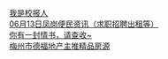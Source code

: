   
[我是校报人](http://www.dianyue.me/archives/230/19deaq7vl46lyjbs/)  
[06月13日凤岗便民资讯（求职招聘出租等）](http://www.dianyue.me/archives/449/jdemsjnj90f1pl3z/)  
[你有一封情书，请查收~](http://www.dianyue.me/archives/069/wruifm17udflsnrg/)  
[梅州市德福地产主推精品房源](http://www.dianyue.me/archives/070/3o3ew6iuhljtbinr/)